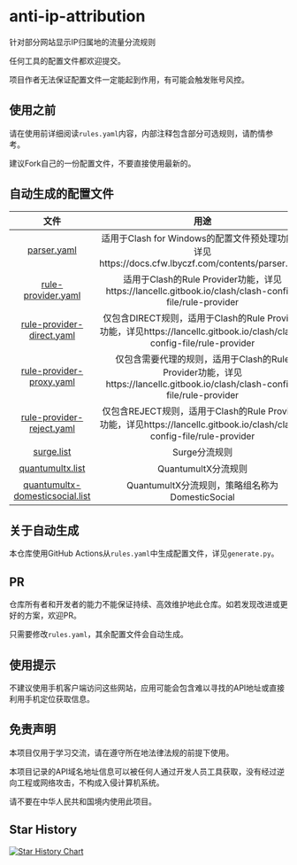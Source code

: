 # anti-ip-attribution
针对部分网站显示IP归属地的流量分流规则

任何工具的配置文件都欢迎提交。

项目作者无法保证配置文件一定能起到作用，有可能会触发账号风控。

## 使用之前
请在使用前详细阅读`rules.yaml`内容，内部注释包含部分可选规则，请酌情参考。

建议Fork自己的一份配置文件，不要直接使用最新的。

## 自动生成的配置文件
|                                     文件                                     |                                                            用途                                                             |
| :--------------------------------------------------------------------------: | :-------------------------------------------------------------------------------------------------------------------------: |
|                     [parser.yaml](generated/parser.yaml)                     |              适用于Clash for Windows的配置文件预处理功能，详见https://docs.cfw.lbyczf.com/contents/parser.html              |
|              [rule-provider.yaml](generated/rule-provider.yaml)              |            适用于Clash的Rule Provider功能，详见https://lancellc.gitbook.io/clash/clash-config-file/rule-provider            |
|       [rule-provider-direct.yaml](generated/rule-provider-direct.yaml)       |   仅包含DIRECT规则，适用于Clash的Rule Provider功能，详见https://lancellc.gitbook.io/clash/clash-config-file/rule-provider   |
|        [rule-provider-proxy.yaml](generated/rule-provider-proxy.yaml)        | 仅包含需要代理的规则，适用于Clash的Rule Provider功能，详见https://lancellc.gitbook.io/clash/clash-config-file/rule-provider |
|       [rule-provider-reject.yaml](generated/rule-provider-reject.yaml)       |   仅包含REJECT规则，适用于Clash的Rule Provider功能，详见https://lancellc.gitbook.io/clash/clash-config-file/rule-provider   |
|                      [surge.list](generated/surge.list)                      |                                                        Surge分流规则                                                        |
|                [quantumultx.list](generated/quantumultx.list)                |                                                     QuantumultX分流规则                                                     |
| [quantumultx-domesticsocial.list](generated/quantumultx-domesticsocial.list) |                                       QuantumultX分流规则，策略组名称为DomesticSocial                                       |

## 关于自动生成
本仓库使用GitHub Actions从`rules.yaml`中生成配置文件，详见`generate.py`。

## PR
仓库所有者和开发者的能力不能保证持续、高效维护地此仓库。如若发现改进或更好的方案，欢迎PR。

只需要修改`rules.yaml`，其余配置文件会自动生成。

## 使用提示
不建议使用手机客户端访问这些网站，应用可能会包含难以寻找的API地址或直接利用手机定位获取信息。

## 免责声明
本项目仅用于学习交流，请在遵守所在地法律法规的前提下使用。

本项目记录的API域名地址信息可以被任何人通过开发人员工具获取，没有经过逆向工程或网络攻击，不构成入侵计算机系统。

请不要在中华人民共和国境内使用此项目。

## Star History
[![Star History Chart](https://api.star-history.com/svg?repos=lwd-temp/anti-ip-attribution&type=Date)](https://star-history.com/#lwd-temp/anti-ip-attribution&Date)

